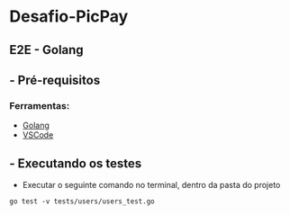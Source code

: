 # Desafio-PicPay

## **E2E - Golang**

## - Pré-requisitos

### Ferramentas:
- [Golang](https://golang.org/doc/install)
- [VSCode](https://code.visualstudio.com/download)

## - Executando os testes
- Executar o seguinte comando no terminal, dentro da pasta do projeto

`go test -v tests/users/users_test.go`
